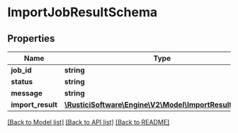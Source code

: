 # ImportJobResultSchema

## Properties
Name | Type | Description | Notes
------------ | ------------- | ------------- | -------------
**job_id** | **string** |  | [optional] 
**status** | **string** |  | [optional] 
**message** | **string** |  | [optional] 
**import_result** | [**\RusticiSoftware\Engine\V2\Model\ImportResultSchema**](ImportResultSchema.md) |  | [optional] 

[[Back to Model list]](../README.md#documentation-for-models) [[Back to API list]](../README.md#documentation-for-api-endpoints) [[Back to README]](../README.md)


